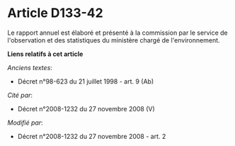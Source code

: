 # Article D133-42

Le rapport annuel est élaboré et présenté à la commission par le service de l'observation et des statistiques du ministère
chargé de l'environnement.

**Liens relatifs à cet article**

_Anciens textes_:

  - Décret n°98-623 du 21 juillet 1998 - art. 9 (Ab)

_Cité par_:

  - Décret n°2008-1232 du 27 novembre 2008 (V)

_Modifié par_:

  - Décret n°2008-1232 du 27 novembre 2008 - art. 2
